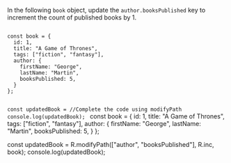 In the following `book` object, update the `author.booksPublished` key to increment the count of published books by 1.

<codeblock language="javascript" type="exercise" testMode="fixedInput" packages="ramda">
<code>
const book = {
  id: 1,
  title: "A Game of Thrones",
  tags: ["fiction", "fantasy"],
  author: {
    firstName: "George",
    lastName: "Martin",
    booksPublished: 5,
  }
};

const updatedBook = //Complete the code using modifyPath
console.log(updatedBook);
</code>
<solution>
const book = {
  id: 1,
  title: "A Game of Thrones",
  tags: ["fiction", "fantasy"],
  author: {
    firstName: "George",
    lastName: "Martin",
    booksPublished: 5,
  }
};

const updatedBook = R.modifyPath(["author", "booksPublished"], R.inc, book);
console.log(updatedBook);
</solution>
</codeblock>
